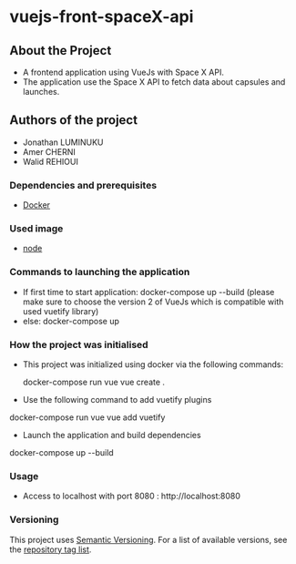 # vuejs-front-spaceX-api

## About the Project

- A frontend application using VueJs with Space X API.
- The application use the Space X API to fetch data about capsules and launches.

## Authors of the project

- Jonathan LUMINUKU
- Amer CHERNI
- Walid REHIOUI

### Dependencies and prerequisites

- [Docker](https://www.docker.com/)

### Used image

- [node](https://hub.docker.com/_/node)

### Commands to launching the application

- If first time to start application:
  docker-compose up --build
  (please make sure to choose the version 2 of VueJs which is compatible with used vuetify library)
- else:
  docker-compose up

### How the project was initialised

- This project was initialized using docker via the following commands:

  docker-compose run vue vue create .

- Use the following command to add vuetify plugins

docker-compose run vue vue add vuetify

- Launch the application and build dependencies

docker-compose up --build


### Usage

- Access to localhost with port 8080 : http://localhost:8080 

### Versioning

This project uses [Semantic Versioning](http://semver.org/). For a list of available versions, see the [repository tag list](https://github.com/walid-reh/vuejs-front-spaceX-api/tags).
